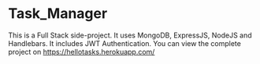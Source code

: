 # Task_Manager
This is a Full Stack side-project. It uses MongoDB, ExpressJS, NodeJS and Handlebars.
It includes JWT Authentication.
You can view the complete project on https://hellotasks.herokuapp.com/

